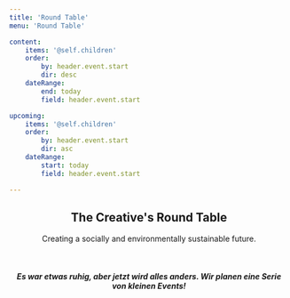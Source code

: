 ```yaml
---
title: 'Round Table'
menu: 'Round Table'

content:
    items: '@self.children'
    order:
        by: header.event.start
        dir: desc
    dateRange:
        end: today
        field: header.event.start

upcoming:
    items: '@self.children'
    order:
        by: header.event.start
        dir: asc
    dateRange:
        start: today
        field: header.event.start

---
```


<header class="horizontal-center" markdown="1">

## The Creative's Round Table

Creating a socially and environmentally sustainable future.

<br />

##### Es war etwas ruhig, aber jetzt wird alles anders. Wir planen eine Serie von kleinen Events!

<br />

</header>
